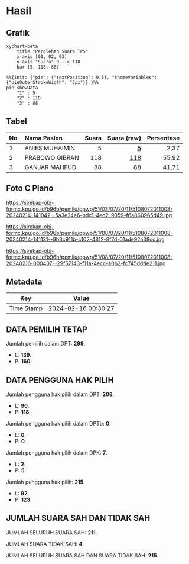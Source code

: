 # Hasil

## Grafik

```mermaid
xychart-beta
    title "Perolehan Suara TPS"
    x-axis [01, 02, 03]
    y-axis "Suara" 0 --> 118
    bar [5, 118, 88]
```

```mermaid
%%{init: {"pie": {"textPosition": 0.5}, "themeVariables": {"pieOuterStrokeWidth": "5px"}} }%%
pie showData
    "1" : 5
    "2" : 118
    "3" : 88
```

## Tabel

| No. | Nama Paslon    | Suara | Suara (raw) | Persentase |
|:--- |:-------------- | -----:| -----------:| ----------:|
| 1   | ANIES MUHAIMIN | 5     | [5][p-1]    | 2,37       |
| 2   | PRABOWO GIBRAN | 118   | [118][p-2]  | 55,92      |
| 3   | GANJAR MAHFUD  | 88    | [88][p-3]   | 41,71      |


[p-1]: https://github.com/gigit-pemilu/pemilu-2024-51-bali/blob/main/pilpres/hitung-suara/sub/51-bali/sub/08-buleleng/sub/07-sawan/sub/2011-kerobokan/sub/008-tps/sub/paslon-1.txt
[p-2]: https://github.com/gigit-pemilu/pemilu-2024-51-bali/blob/main/pilpres/hitung-suara/sub/51-bali/sub/08-buleleng/sub/07-sawan/sub/2011-kerobokan/sub/008-tps/sub/paslon-2.txt
[p-3]: https://github.com/gigit-pemilu/pemilu-2024-51-bali/blob/main/pilpres/hitung-suara/sub/51-bali/sub/08-buleleng/sub/07-sawan/sub/2011-kerobokan/sub/008-tps/sub/paslon-3.txt

## Foto C Plano

https://sirekap-obj-formc.kpu.go.id/b96b/pemilu/ppwp/51/08/07/20/11/5108072011008-20240214-141042--5a3e24e6-bdc1-4ed2-9059-f6a860965d49.jpg

https://sirekap-obj-formc.kpu.go.id/b96b/pemilu/ppwp/51/08/07/20/11/5108072011008-20240214-141131--9b3c911b-c102-4812-8f7d-01ade92a38cc.jpg

https://sirekap-obj-formc.kpu.go.id/b96b/pemilu/ppwp/51/08/07/20/11/5108072011008-20240216-000407--29f57143-f11a-4ecc-a0b2-fc745ddde211.jpg


## Metadata

| Key        | Value               |
| ---------- | ------------------- |
| Time Stamp | 2024-02-16 00:30:27 |


## DATA PEMILIH TETAP

Jumlah pemilih dalam DPT: **299**.
 * L: **139**.
 * P: **160**.

## DATA PENGGUNA HAK PILIH

Jumlah pengguna hak pilih dalam DPT: **208**.
 * L: **90**.
 * P: **118**.

Jumlah pengguna hak pilih dalam DPTb: **0**.
 * L: **0**.
 * P: **0**.

Jumlah pengguna hak pilih dalam DPK: **7**.
 * L: **2**.
 * P: **5**.

Jumlah pengguna hak pilih: **215**.
 * L: **92**.
 * P: **123**.

## JUMLAH SUARA SAH DAN TIDAK SAH

JUMLAH SELURUH SUARA SAH: **211**.

JUMLAH SUARA TIDAK SAH: **4**.

JUMLAH SELURUH SUARA SAH DAN SUARA TIDAK SAH: **215**.


